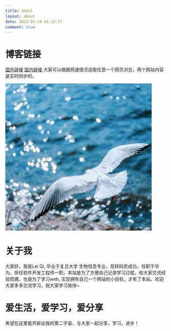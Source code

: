 ```yaml
---
title: about
layout: about
date: 2023-03-14 01:15:57
comment: true
---
```


# 博客链接
[国外链接](https://leiqichn.github.io/)
[国内链接](https://leiqichn.gitee.io/)
大家可以根据网速情况选取任意一个网页浏览，两个网站内容是实时同步的。

![](../imgs/白鸽.png)
# 关于我

大家好，我是Lei Qi, 毕业于复旦大学 生物信息专业，现转码农成功，任职于华为，担任软件开发工程师一职。本站是为了方便自己记录学习过程，和大家交流经验而建。也是为了学习web, 实现拥有自己一个网站的小目标，才有了本站。欢迎大家多多交流学习，祝大家学习愉快~

# 爱生活，爱学习，爱分享

希望在这里能开辟出我的第二宇宙，与大家一起分享，学习，进步！



